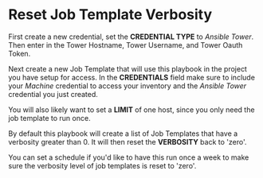 # Reset Job Template Verbosity

First create a new credential, set the **CREDENTIAL TYPE** to _Ansible Tower_. Then
enter in the Tower Hostname, Tower Username, and Tower Oauth Token.

Next create a new Job Template that will use this playbook in the project you have
setup for access. In the **CREDENTIALS** field make sure to include your _Machine_
credential to access your inventory and the _Ansible Tower_ credential you just created.

You will also likely want to set a **LIMIT** of one host, since you only need the
job template to run once.

By default this playbook will create a list of Job Templates that have a verbosity
greater than 0. It will then reset the **VERBOSITY** back to 'zero'.

You can set a schedule if you'd like to have this run once a week to make sure the
verbosity level of job templates is reset to 'zero'.
